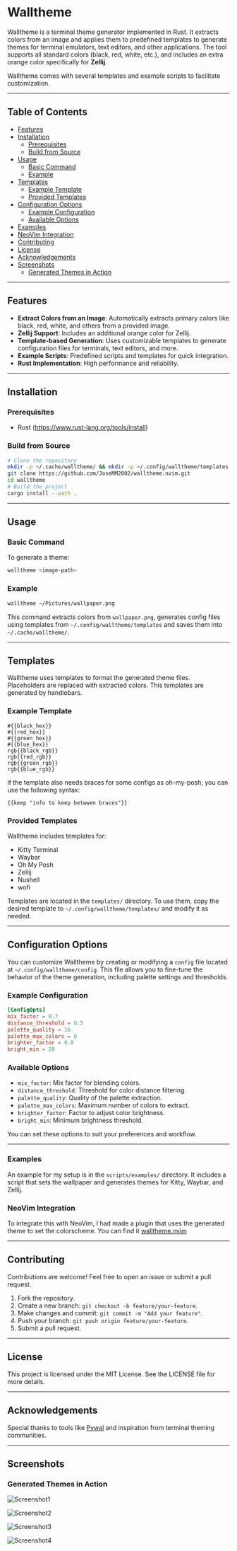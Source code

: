 # Walltheme

Walltheme is a terminal theme generator implemented in Rust. It extracts colors from an image and applies them to predefined templates to generate themes for terminal emulators, text editors, and other applications. The tool supports all standard colors (black, red, white, etc.), and includes an extra orange color specifically for **Zellij**.

Walltheme comes with several templates and example scripts to facilitate customization.

---

## Table of Contents

- [Features](#features)
- [Installation](#installation)
  - [Prerequisites](#prerequisites)
  - [Build from Source](#build-from-source)
- [Usage](#usage)
  - [Basic Command](#basic-command)
  - [Example](#example)
- [Templates](#templates)
  - [Example Template](#example-template)
  - [Provided Templates](#provided-templates)
- [Configuration Options](#configuration-options)
  - [Example Configuration](#example-configuration)
  - [Available Options](#available-options)
- [Examples](#examples)
- [NeoVim Integration](#neovim-integration)
- [Contributing](#contributing)
- [License](#license)
- [Acknowledgements](#acknowledgements)
- [Screenshots](#screenshots)
  - [Generated Themes in Action](#generated-themes-in-action)

---

## Features

- **Extract Colors from an Image**: Automatically extracts primary colors like black, red, white, and others from a provided image.
- **Zellij Support**: Includes an additional orange color for Zellij.
- **Template-based Generation**: Uses customizable templates to generate configuration files for terminals, text editors, and more.
- **Example Scripts**: Predefined scripts and templates for quick integration.
- **Rust Implementation**: High performance and reliability.

---

## Installation

### Prerequisites

- Rust (https://www.rust-lang.org/tools/install)

### Build from Source

```bash
# Clone the repository
mkdir -p ~/.cache/walltheme/ && mkdir -p ~/.config/walltheme/templates
git clone https://github.com/JoseMM2002/walltheme.nvim.git
cd walltheme
# Build the project
cargo install --path .
```

---

## Usage

### Basic Command

To generate a theme:

```bash
walltheme <image-path>
```

### Example

```bash
walltheme ~/Pictures/wallpaper.png
```

This command extracts colors from `wallpaper.png`, generates config files using templates from `~/.config/walltheme/templates` and saves them into `~/.cache/walltheme/`.

---

## Templates

Walltheme uses templates to format the generated theme files. Placeholders are replaced with extracted colors. This templates are generated by handlebars.

### Example Template

```plaintext
#{{black_hex}}
#{{red_hex}}
#{{green_hex}}
#{{blue_hex}}
rgb{{black_rgb}}
rgb{{red_rgb}}
rgb{{green_rgb}}
rgb{{blue_rgb}}
```

if the template also needs braces for some configs as oh-my-posh, you can use the following syntax:

```plaintext
{{keep "info to keep betwwen braces"}}
```

### Provided Templates

Walltheme includes templates for:

- Kitty Terminal
- Waybar
- Oh My Posh
- Zellij
- Nushell
- wofi

Templates are located in the `templates/` directory. To use them, copy the desired template to `~/.config/walltheme/templates/` and modify it as needed.

---

## Configuration Options

You can customize Walltheme by creating or modifying a `config` file located at `~/.config/walltheme/config`. This file allows you to fine-tune the behavior of the theme generation, including palette settings and thresholds.

### Example Configuration

```toml
[ConfigOpts]
mix_factor = 0.7
distance_threshold = 0.5
palette_quality = 16
palette_max_colors = 8
brighter_factor = 0.8
bright_min = 20
```

### Available Options

- `mix_factor`: Mix factor for blending colors.
- `distance_threshold`: Threshold for color distance filtering.
- `palette_quality`: Quality of the palette extraction.
- `palette_max_colors`: Maximum number of colors to extract.
- `brighter_factor`: Factor to adjust color brightness.
- `bright_min`: Minimum brightness threshold.

You can set these options to suit your preferences and workflow.

---

### Examples

An example for my setup is in the `scripts/examples/` directory. It includes a script that sets the wallpaper and generates themes for Kitty, Waybar, and Zellij.

### NeoVim Integration

To integrate this with NeoVim, I had made a plugin that uses the generated theme to set the colorscheme. You can find it [walltheme.nvim](https://github.com/JoseMM2002/walltheme.nvim)

---

## Contributing

Contributions are welcome! Feel free to open an issue or submit a pull request.

1. Fork the repository.
2. Create a new branch: `git checkout -b feature/your-feature`.
3. Make changes and commit: `git commit -m "Add your feature"`.
4. Push your branch: `git push origin feature/your-feature`.
5. Submit a pull request.

---

## License

This project is licensed under the MIT License. See the LICENSE file for more details.

---

## Acknowledgements

Special thanks to tools like [Pywal](https://github.com/dylanaraps/pywal) and inspiration from terminal theming communities.

---

## Screenshots

### Generated Themes in Action

![Screenshot1](pictures/Screenshot1.jpeg)

![Screenshot2](pictures/Screenshot2.jpeg)

![Screenshot3](pictures/Screenshot3.jpeg)

![Screenshot4](pictures/Screenshot4.jpeg)
